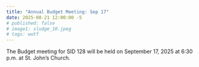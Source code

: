 ```yaml
---
title: "Annual Budget Meeting: Sep 17"
date: 2025-08-21 12:00:00 -5
# published: false
# image1: sludge_10.jpeg
# tags: wwtf
---
```


The Budget meeting for SID 128 will be held on September 17, 2025 at 6:30 p.m. at St. John’s Church.
